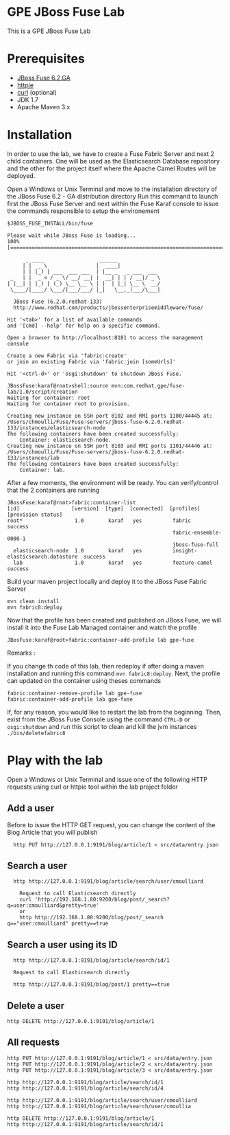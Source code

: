 # GPE JBoss Fuse Lab

This is a GPE JBoss Fuse Lab

# Prerequisites

- [JBoss Fuse 6.2.GA](http://www.jboss.org/download-manager/file/jboss-fuse-6.2.0.GA-full_zip.zip)
- [httpie](https://github.com/jkbrzt/httpie) 
- [curl](http://curl.haxx.se/download.html) (optional)
- JDK 1.7
- Apache Maven 3.x

# Installation

In order to use the lab, we have to create a Fuse Fabric Server and next 2 child containers. One will be used as the Elasticsearch Database
repository and the other for the project itself where the Apache Camel Routes will be deployed.

Open a Windows or Unix Terminal and move to the installation directory of the JBoss Fuse 6.2 - GA distribution directory
Run this command to launch first the JBoss Fuse Server and next within the Fuse Karaf console to issue the commands responsible to setup the environement

````
$JBOSS_FUSE_INSTALL/bin/fuse

Please wait while JBoss Fuse is loading...
100% [========================================================================]

      _ ____                  ______
     | |  _ \                |  ____|
     | | |_) | ___  ___ ___  | |__ _   _ ___  ___
 _   | |  _ < / _ \/ __/ __| |  __| | | / __|/ _ \
| |__| | |_) | (_) \__ \__ \ | |  | |_| \__ \  __/
 \____/|____/ \___/|___/___/ |_|   \__,_|___/\___|

  JBoss Fuse (6.2.0.redhat-133)
  http://www.redhat.com/products/jbossenterprisemiddleware/fuse/

Hit '<tab>' for a list of available commands
and '[cmd] --help' for help on a specific command.

Open a browser to http://localhost:8181 to access the management console

Create a new Fabric via 'fabric:create'
or join an existing Fabric via 'fabric:join [someUrls]'

Hit '<ctrl-d>' or 'osgi:shutdown' to shutdown JBoss Fuse.

JBossFuse:karaf@root>shell:source mvn:com.redhat.gpe/fuse-lab/1.0/script/creation
Waiting for container: root
Waiting for container root to provision.

Creating new instance on SSH port 8102 and RMI ports 1100/44445 at: /Users/chmoulli/Fuse/Fuse-servers/jboss-fuse-6.2.0.redhat-133/instances/elasticsearch-node
The following containers have been created successfully:
	Container: elasticsearch-node.
Creating new instance on SSH port 8103 and RMI ports 1101/44446 at: /Users/chmoulli/Fuse/Fuse-servers/jboss-fuse-6.2.0.redhat-133/instances/lab
The following containers have been created successfully:
	Container: lab.
````

After a few moments, the environment will be ready. You can verify/control that the 2 containers are running

```
JBossFuse:karaf@root>fabric:container-list
[id]                 [version]  [type]  [connected]  [profiles]                       [provision status]
root*                 1.0        karaf   yes          fabric                           success
                                                      fabric-ensemble-0000-1
                                                      jboss-fuse-full
  elasticsearch-node  1.0        karaf   yes          insight-elasticsearch.datastore  success
  lab                 1.0        karaf   yes          feature-camel                    success
```

Build your maven project locally and deploy it to the JBoss Fuse Fabric Server

```
mvn clean install
mvn fabric8:deploy
```

Now that the profile has been created and published on JBoss Fuse, we will install it into the Fuse Lab Managed container and watch the profile

```
JBosFuse:karaf@root>fabric:container-add-profile lab gpe-fuse
```

Remarks : 

If you change th code of this lab, then redeploy if after doing a maven installation and running this command `mvn fabric8:deploy`.
Next, the profile can updated on the container using theses commands

```
fabric:container-remove-profile lab gpe-fuse
fabric:container-add-profile lab gpe-fuse
```

If, for any reason, you would like to restart the lab from the beginning. Then, exist from the JBoss Fuse Console using the command `CTRL-D` or `osgi:shutdown` 
and run this script to clean and kill the jvm instances `./bin/deletefabric8`

# Play with the lab

Open a Windows or Unix Terminal and issue one of the following HTTP requests using curl or httpie tool within the lab project folder

## Add a user

Before to issue the HTTP GET request, you can change the content of the Blog Article that you will publish

````
  http PUT http://127.0.0.1:9191/blog/article/1 < src/data/entry.json
````

## Search a user

````
  http http://127.0.0.1:9191/blog/article/search/user/cmoulliard
  
    Request to call Elasticsearch directly
    curl 'http://192.168.1.80:9200/blog/post/_search?q=user:cmoulliard&pretty=true'
    or
    http http://192.168.1.80:9200/blog/post/_search q=="user:cmoulliard" pretty==true
````

## Search a user using its ID

````
  http http://127.0.0.1:9191/blog/article/search/id/1
  
  Request to call Elasticsearch directly
  
  http http://127.0.0.1:9191/blog/post/1 pretty==true
````

## Delete a user

````
http DELETE http://127.0.0.1:9191/blog/article/1
````

## All requests

````
http PUT http://127.0.0.1:9191/blog/article/1 < src/data/entry.json
http PUT http://127.0.0.1:9191/blog/article/2 < src/data/entry.json
http PUT http://127.0.0.1:9191/blog/article/3 < src/data/entry.json

http http://127.0.0.1:9191/blog/article/search/id/1
http http://127.0.0.1:9191/blog/article/search/id/4

http http://127.0.0.1:9191/blog/article/search/user/cmoulliard
http http://127.0.0.1:9191/blog/article/search/user/cmoullia

http DELETE http://127.0.0.1:9191/blog/article/1
http http://127.0.0.1:9191/blog/article/search/id/1
````

